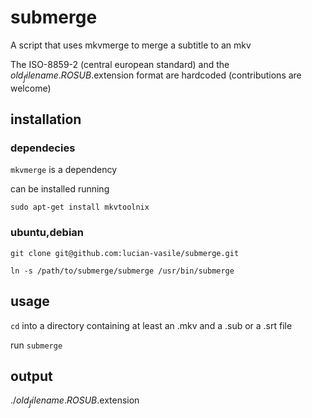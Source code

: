 # submerge

A script that uses mkvmerge to merge a subtitle to an mkv

The ISO-8859-2 (central european standard) and the $old_filename.ROSUB.$extension format are hardcoded (contributions are welcome)

## installation 

### dependecies

`mkvmerge` is a dependency

can be installed running

`sudo apt-get install mkvtoolnix`

### ubuntu,debian

`git clone git@github.com:lucian-vasile/submerge.git`

`ln -s /path/to/submerge/submerge /usr/bin/submerge`

## usage

`cd` into a directory containing at least an .mkv and a .sub or a .srt file

run `submerge`

## output

./$old_filename.ROSUB.$extension
